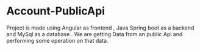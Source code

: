 # Account-PublicApi
Project is made using Angular as frontend , Java Spring boot as a backend and MySql as a database . We are getting Data from an public Api and performing some operation on that data.
